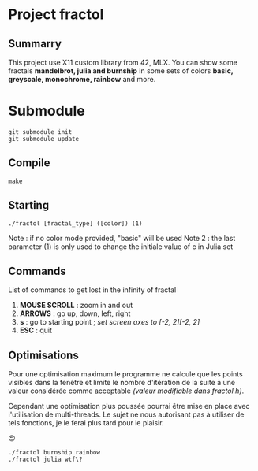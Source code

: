 # Project fractol

## Summarry
This project use X11 custom library from 42, MLX.
You can show some fractals **mandelbrot, julia and burnship** in some sets of colors **basic, greyscale, monochrome, rainbow** and more.

# Submodule
```
git submodule init
git submodule update
```

## Compile
```
make
````

## Starting
```
./fractol [fractal_type] ([color]) (1)
```
Note : if no color mode provided, "basic" will be used
Note 2 : the last parameter (1) is only used to change the initiale value of c in Julia set

## Commands
List of commands to get lost in the infinity of fractal

1. **MOUSE SCROLL** : zoom in and out
1. **ARROWS** : go up, down, left, right
1. **s** : go to starting point ; _set screen axes to [-2, 2][-2, 2]_
1. **ESC** : quit

## Optimisations
Pour une optimisation maximum le programme ne calcule que les points visibles dans la fenêtre et limite le nombre d'itération de la suite à une valeur considérée comme acceptable *(valeur modifiable dans fractol.h)*.

Cependant une optimisation plus poussée pourrai être mise en place avec l'utilisation de multi-threads. Le sujet ne nous autorisant pas à utiliser de tels fonctions, je le ferai plus tard pour le plaisir.

😍
```
./fractol burnship rainbow
./fractol julia wtf\?
```